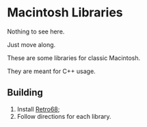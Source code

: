 Macintosh Libraries
===================

Nothing to see here.

Just move along.

These are some libraries for classic Macintosh.

They are meant for C++ usage.

Building
--------

1. Install [Retro68](https://github.com/autc04/Retro68);
2. Follow directions for each library.